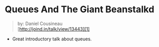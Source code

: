# Queues And The Giant Beanstalkd
> by: Daniel Cousineau  
> [http://joind.in/talk/view/13443][1]

* Great introductory talk about queues.

[1]: http://joind.in/talk/view/13443